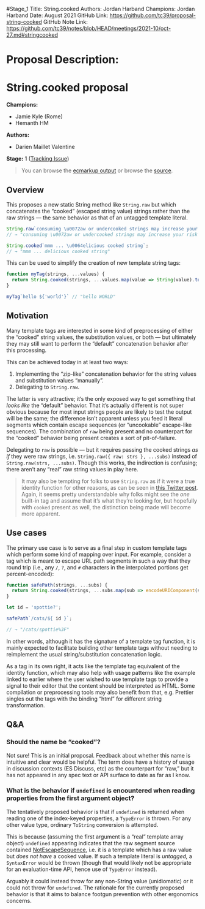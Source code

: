 #Stage_1
Title: String.cooked
Authors: Jordan Harband
Champions: Jordan Harband
Date: August 2021
GitHub Link: https://github.com/tc39/proposal-string-cooked
GitHub Note Link: https://github.com/tc39/notes/blob/HEAD/meetings/2021-10/oct-27.md#stringcooked

# Proposal Description:
# String.cooked proposal

**Champions:**

- Jamie Kyle (Rome)
- Hemanth HM 

**Authors:**

- Darien Maillet Valentine

**Stage:** 1 ([Tracking Issue](https://github.com/bathos/proposal-string-cooked/issues/3))

> You can browse the [ecmarkup output](https://tc39.es/proposal-string-cooked/)
or browse the [source](https://github.com/bathos/proposal-string-cooked/blob/HEAD/spec.emu).

## Overview

This proposes a new static String method like `String.raw` but which
concatenates the “cooked” (escaped string value) strings rather than the raw
strings — the same behavior as that of an untagged template literal.

```js
String.raw`consuming \u0072aw or undercooked strings may increase your risk of stringborne illness`;
// → "consuming \u0072aw or undercooked strings may increase your risk of stringborne illness"

String.cooked`mmm ... \u0064elicious cooked string`;
// → "mmm ... delicious cooked string"
```

This can be used to simplify the creation of new template string tags:

```js
function myTag(strings, ...values) {
  return String.cooked(strings, ...values.map(value => String(value).toUpperCase())
}

myTag`hello ${'world'}` // "hello WORLD"
```

## Motivation

Many template tags are interested in some kind of preprocessing of either the
“cooked” string values, the substitution values, or both — but ultimately they
may still want to perform the “default” concatenation behavior after this
processing.

This can be achieved today in at least two ways:

1. Implementing the “zip-like” concatenation behavior for the string values and
   substitution values “manually”.
2. Delegating to `String.raw`.

The latter is very attractive; it’s the only exposed way to get something that
_looks like_ the “default” behavior. That it’s actually different is not super
obvious because for most input strings people are likely to test the output will
be the same; the difference isn’t apparent unless you feed it literal segments
which contain escape sequences (or “uncookable” escape-like sequences). The
combination of `raw` being present and no counterpart for the “cooked” behavior
being present creates a sort of pit-of-failure.

Delegating to `raw` is possible — but it requires passing the cooked strings _as
if_ they were raw strings, i.e. `String.raw({ raw: strs }, ...subs)` instead of
`String.raw(strs, ...subs)`. Though this works, the indirection is confusing;
there aren’t any “real” raw string values in play here.

> It may also be tempting for folks to use `String.raw` as if it were a true
> identity function for other reasons, as can be seen in
> [this Twitter post](https://twitter.com/wcbytes/status/1430271001632415745).
> Again, it seems pretty understandable why folks might see the _one_ built-in
> tag and assume that it’s what they’re looking for, but hopefully with `cooked`
> present as well, the distinction being made will become more apparent.

## Use cases

The primary use case is to serve as a final step in custom template tags which
perform some kind of mapping over input. For example, consider a tag which is
meant to escape URL path segments in such a way that they round trip (i.e., any
`/`, `?`, and `#` characters in the interpolated portions get percent-encoded):

```js
function safePath(strings, ...subs) {
  return String.cooked(strings, ...subs.map(sub => encodeURIComponent(sub)));
}

let id = 'spottie?';

safePath`/cats/${ id }`;

// → "/cats/spottie%3F"
```

In other words, although it has the signature of a template tag function, it is
mainly expected to facilitate building other template tags without needing to
reimplement the usual string/substitution concatenation logic.

As a tag in its own right, it acts like the template tag equivalent of the
identity function, which may also help with usage patterns like the example
linked to earlier where the user wished to use template tags to provide a signal
to their editor that the content should be interpreted as HTML. Some compilation
or preprocessing tools may also benefit from that, e.g. Prettier singles out the
tags with the binding “html” for different string transformation.

## Q&A

### Should the name be “cooked”?

Not sure! This is an initial proposal. Feedback about whether this name
is intuitive and clear would be helpful. The term does have a history of usage
in discussion contexts (ES Discuss, etc) as the counterpart for “raw,” but it
has not appeared in any spec text or API surface to date as far as I know.

### What is the behavior if `undefined` is encountered when reading properties from the first argument object?

The tentatively proposed behavior is that if `undefined` is returned when
reading one of the index-keyed properties, a `TypeError` is thrown. For any
other value type, ordinary `ToString` conversion is attempted.

This is because (assuming the first argument is a “real” template array object)
`undefined` appearing indicates that the raw segment source contained
[NotEscapeSequence](https://tc39.es/ecma262/#prod-NotEscapeSequence), i.e.
it is a template which has a raw value but _does not have_ a cooked value. If
such a template literal is _untagged,_ a `SyntaxError` would be thrown (though
that would likely not be appropriate for an evaluation-time API, hence use of
`TypeError` instead).

Arguably it could instead throw for any non-String value (unidiomatic) or it
could not throw for `undefined`. The rationale for the currently proposed
behavior is that it aims to balance footgun prevention with other ergonomics
concerns.
